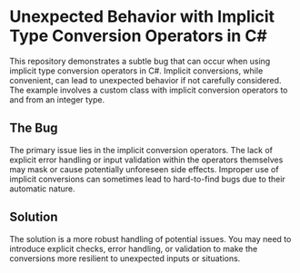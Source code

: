 # Unexpected Behavior with Implicit Type Conversion Operators in C#

This repository demonstrates a subtle bug that can occur when using implicit type conversion operators in C#.  Implicit conversions, while convenient, can lead to unexpected behavior if not carefully considered.  The example involves a custom class with implicit conversion operators to and from an integer type.

## The Bug
The primary issue lies in the implicit conversion operators.  The lack of explicit error handling or input validation within the operators themselves may mask or cause potentially unforeseen side effects. Improper use of implicit conversions can sometimes lead to hard-to-find bugs due to their automatic nature.

## Solution
The solution is a more robust handling of potential issues.  You may need to introduce explicit checks, error handling, or validation to make the conversions more resilient to unexpected inputs or situations.